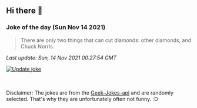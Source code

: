 ## Hi there 👋

### Joke of the day (Sun Nov 14 2021)
<!-- joke -->
>There are only two things that can cut diamonds: other diamonds, and Chuck Norris.
<!-- /joke -->

*Last update: Sun, 14 Nov 2021 00:27:54 GMT*

[![Update joke](https://github.com/nclskfm/nclskfm/actions/workflows/joke.yml/badge.svg)](https://github.com/nclskfm/nclskfm/actions/workflows/joke.yml)

<br><br>
Disclaimer: The jokes are from the [Geek-Jokes-api](https://github.com/sameerkumar18/geek-joke-api) and are randomly selected. That's why they are unfortunately often not funny. :D
